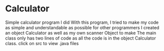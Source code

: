# Calculator
Simple calculator program I did 
With this program, I tried to make my code as simple and understandable as possible for other programmers
I created an object Calculator as well as my own scanner Object to make 
The main class only has two lines of code as all the code is in the object Calculator class. 
click on src to view .java files
